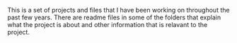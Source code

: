 This is a set of projects and files that I have been working on throughout the past few years.
There are readme files in some of the folders that explain what the project is about and other information that is relavant to the project. 
